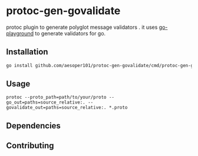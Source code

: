 # protoc-gen-govalidate
protoc plugin to generate polyglot message validators . it uses [go-playground](https://github.com/go-playground/validator) to generate validators for go.


## Installation
    
```bash 
go install github.com/aesoper101/protoc-gen-govalidate/cmd/protoc-gen-govalidate@latest
```

## Usage

```shell
protoc --proto_path=path/to/your/proto --go_out=paths=source_relative:. --govalidate_out=paths=source_relative:. *.proto
```

## Dependencies

## Contributing